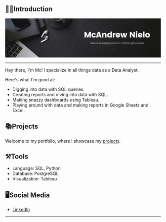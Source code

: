 ## 🙆‍♂️Introduction
<div align="center"><img src="https://github.com/mcnielo/mcnielo/blob/main/banner.png" alt="Image"></div>


***

Hey there, I'm Mc! I specialize in all things data as a Data Analyst.

Here's what I'm good at:

- Digging into data with SQL queries.
- Creating reports and diving into data with SQL.
- Making snazzy dashboards using Tableau.
- Playing around with data and making reports in Google Sheets and Excel.

## 📚Projects
Welcome to my portfolio, where I showcase my [projects](https://github.com/mcnielo/Portfolio-Summary/tree/main#readme).

## ⚒️Tools
- Language: SQL, Python
- Database: PostgreSQL
- Visualization: Tableau

## 🖥️Social Media

- [LinkedIn](https://www.linkedin.com/in/mcandrewnielo/)

***
